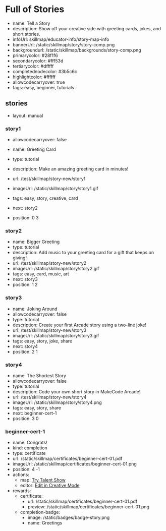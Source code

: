 # Full of Stories
* name: Tell a Story
* description: Show off your creative side with greeting cards, jokes, and short stories.
* infoUrl: skillmap/educator-info/story-map-info
* bannerUrl: /static/skillmap/story/story-comp.png
* backgroundurl: /static/skillmap/backgrounds/story-comp.png
* primarycolor: #28f1f6
* secondarycolor: #fff53d
* tertiarycolor: #dfffff
* completednodecolor: #3b5c6c
* highlightcolor: #ffffff
* allowcodecarryover: true
* tags: easy, beginner, tutorials



## stories
* layout: manual

### story1
* allowcodecarryover: false

* name: Greeting Card
* type: tutorial
* description: Make an amazing greeting card in minutes!
* url: /test/skillmap/story-new/story1
* imageUrl: /static/skillmap/story/story1.gif
* tags: easy, story, creative, card
* next: story2
* position: 0 3



### story2
* name: Bigger Greeting
* type: tutorial
* description: Add music to your greeting card for a gift that keeps on giving!
* url: /test/skillmap/story-new/story2
* imageUrl: /static/skillmap/story/story2.gif
* tags: easy, card, music, art
* next: story3
* position: 1 2



### story3
* name: Joking Around
* allowcodecarryover: false
* type: tutorial
* description: Create your first Arcade story using a two-line joke!
* url: /test/skillmap/story-new/story3
* imageUrl: /static/skillmap/story/story3.gif
* tags: easy, story, joke, share
* next: story4
* position: 2 1



### story4
* name: The Shortest Story
* allowcodecarryover: false
* type: tutorial
* description: Code your own short story in MakeCode Arcade!
* url: /test/skillmap/story-new/story4
* imageUrl: /static/skillmap/story/story4.png
* tags: easy, story, share
* next: beginner-cert-1
* position: 3 0



### beginner-cert-1
* name: Congrats!
* kind: completion
* type: certificate
* url: /static/skillmap/certificates/beginner-cert-01.pdf
* imageUrl: /static/skillmap/certificates/beginner-cert-01.png
* position: 4 -1
* actions:
    * map: [Try Talent Show](/skillmap/star)
    * editor: [Edit in Creative Mode](/)
* rewards:
    * certificate:
        * url: /static/skillmap/certificates/beginner-cert-01.pdf
        * preview: /static/skillmap/certificates/beginner-cert-01.png
    * completion-badge:
        * image: /static/badges/badge-story.png
        * name: Greetings





